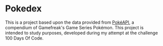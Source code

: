 # Pokedex

This is a project based upon the data provided from [PokéAPI](https://pokeapi.co/), a compendium of Gamefreak's Game Series Pokémon.
This project is intended to study purposes, developed during my attempt at the challenge 100 Days Of Code. 

